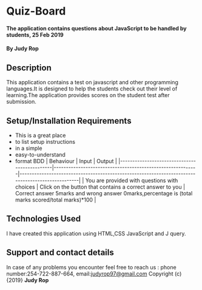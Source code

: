 # Quiz-Board
#### The application contains questions about JavaScript to be handled by students, 25 Feb 2019
#### By **Judy Rop**
## Description
This application contains a test on javascript and other programming languages.It is designed to help the students check out their level of learning.The application provides scores on the student test after submission.
## Setup/Installation Requirements
* This is a great place
* to list setup instructions
* in a simple
* easy-to-understand
* format
BDD
| Behaviour                                    | Input                                                     | Output                                                                                           |
|----------------------------------------------|-----------------------------------------------------------|--------------------------------------------------------------------------------------------------|
| You are provided with questions with choices | Click on the button that contains a correct answer to you | Correct answer 5marks and wrong answer 0marks,percentage is (total marks scored/total marks)*100 |
## Technologies Used
I have created this application using HTML,CSS JavaScript and J query.
## Support and contact details
In case of any problems you encounter feel free to reach us : phone number:254-722-887-664,
email:judyrop97@gmail.com
Copyright (c) {2019} **Judy Rop**
